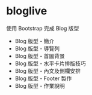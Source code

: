 # bloglive
使用 Bootstrap 完成 Blog 版型
* Blog 版型 - 簡介
* Blog 版型 - 導覽列
* Blog 版型 - 首圖背景
* Blog 版型 - 水平卡片排版技巧
* Blog 版型 - 內文及側欄安排
* Blog 版型 - Footer 製作
* Blog 版型 - 作業說明